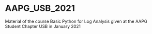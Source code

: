 # AAPG_USB_2021
Material of the course Basic Python for Log Analysis given at the AAPG Student Chapter USB in January 2021
